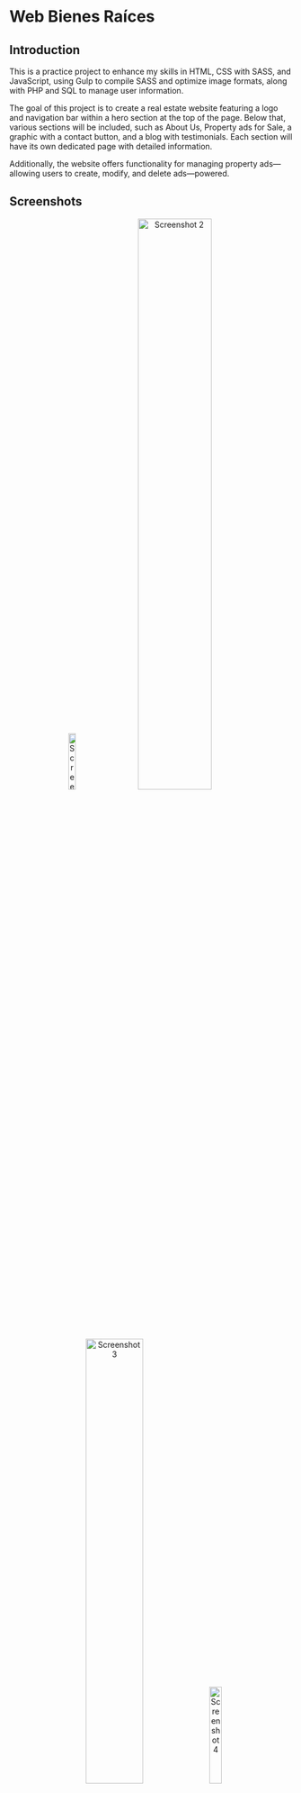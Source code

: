 # Web Bienes Raíces

## Introduction
This is a practice project to enhance my skills in HTML, CSS with SASS, and JavaScript, using Gulp to compile SASS and optimize image formats, along with PHP and SQL to manage user information.

The goal of this project is to create a real estate website featuring a logo and navigation bar within a hero section at the top of the page. Below that, various sections will be included, such as About Us, Property ads for Sale, a graphic with a contact button, and a blog with testimonials. Each section will have its own dedicated page with detailed information.

Additionally, the website offers functionality for managing property ads—allowing users to create, modify, and delete ads—powered.


## Screenshots

<p align="center">
    <picture>
        <source srcset="build/img/screenshots/screenshot1.avif" type="image/avif">
        <source srcset="build/img/screenshots/screenshot1.webp" type="image/webp">
        <img src="build/img/screenshots/screenshot1.jpg" alt="Screenshot 1" width="16%" style="margin-right: 10px; margin-bottom: 10px;">
    </picture>
    <picture>
        <source srcset="build/img/screenshots/screenshot2.avif" type="image/avif">
        <source srcset="build/img/screenshots/screenshot2.webp" type="image/webp">
        <img src="build/img/screenshots/screenshot2.jpg" alt="Screenshot 2" width="51%" style="margin-right: 10px;">
    </picture>
    <picture>
        <source srcset="build/img/screenshots/screenshot3.avif" type="image/avif">
        <source srcset="build/img/screenshots/screenshot3.webp" type="image/webp">
        <img src="build/img/screenshots/screenshot3.jpg" alt="Screenshot 3" width="45%" style="margin-right: 10px;">
    </picture>
    <picture>
        <source srcset="build/img/screenshots/screenshot4.avif" type="image/avif">
        <source srcset="build/img/screenshots/screenshot4.webp" type="image/webp">
        <img src="build/img/screenshots/screenshot4.jpg" alt="Screenshot 4" width="21%" style="margin-right: 10px;">
    </picture>
    <picture>
        <source srcset="build/img/screenshots/screenshot5.avif" type="image/avif">
        <source srcset="build/img/screenshots/screenshot5.webp" type="image/webp">
        <img src="build/img/screenshots/screenshot5.jpg" alt="Screenshot 5" width="45%" style="margin-right: 10px;">
    </picture>
    <picture>
        <source srcset="build/img/screenshots/screenshot6.avif" type="image/avif">
        <source srcset="build/img/screenshots/screenshot6.webp" type="image/webp">
        <img src="build/img/screenshots/screenshot6.jpg" alt="Screenshot 6" width="21%" style="margin-right: 10px;">
    </picture>

</p>


## Features
- Navigation bar with links to different sections.
- Hero section with background image.

Section:
- About Us.
  - Page with information about the company.
- Property Ads for Sale.
- Contact.
  - Page with a contact form.
- Blog with testimonials.
- Footer with logo and navigation bar.


## Technologies
![HTML5](https://img.shields.io/badge/HTML5-E34F26?style=for-the-badge&logo=html5&logoColor=white) ![Sass](https://img.shields.io/badge/Sass-CC6699?style=for-the-badge&logo=sass&logoColor=white) ![JavaScript](https://img.shields.io/badge/JavaScript-F7DF1E?style=for-the-badge&logo=javascript&logoColor=black) ![Node.js](https://img.shields.io/badge/Node.js-339933?style=for-the-badge&logo=nodedotjs&logoColor=white)
 ![Gulp](https://img.shields.io/badge/Gulp-CF4647?style=for-the-badge&logo=gulp&logoColor=white) ![PHP](https://img.shields.io/badge/PHP-777BB4?style=for-the-badge&logo=php&logoColor=white) ![MySQL](https://img.shields.io/badge/MySQL-4479A1?style=for-the-badge&logo=mysql&logoColor=white)



## Installation

1. Clone this repository:
```bash
git clone https://github.com/FernandoMercado-Dev/web_BienesRaices-ES.git
```
2. Navigate to the project folder
3. Open the index.html file